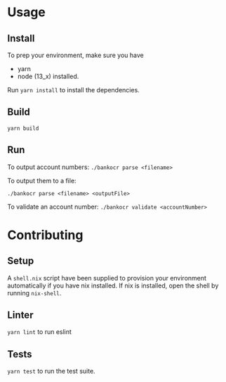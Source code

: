 # Usage
## Install
To prep your environment, make sure you have
- yarn
- node (13_x)
installed.

Run `yarn install` to install the dependencies.

## Build

`yarn build`

## Run
To output account numbers:
`./bankocr parse <filename>`

To output them to a file:

`./bankocr parse <filename> <outputFile>`

To validate an account number:
`./bankocr validate <accountNumber>`

# Contributing
## Setup
A `shell.nix` script have been supplied to provision your environment automatically if you have nix installed.
If nix is installed, open the shell by running  `nix-shell`.

## Linter
`yarn lint` to run eslint

## Tests
`yarn test` to run the test suite.
